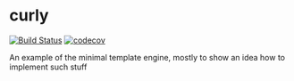 # curly

[![Build Status](https://travis-ci.org/9seconds/curly.svg?branch=master)](https://travis-ci.org/9seconds/curly) [![codecov](https://codecov.io/gh/9seconds/curly/branch/master/graph/badge.svg)](https://codecov.io/gh/9seconds/curly)

An example of the minimal template engine, mostly to show an idea how to implement such stuff

